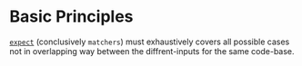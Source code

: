 # Basic Principles

[`expect`](https://jestjs.io/docs/en/expect.html#content) (conclusively `matchers`) must exhaustively covers all possible cases not in overlapping way between the diffrent-inputs for the same code-base.
